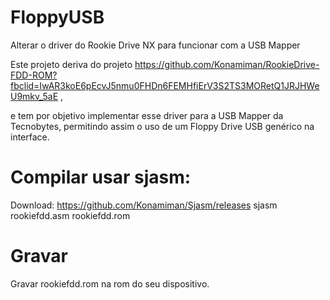 # FloppyUSB
Alterar o driver do Rookie Drive NX para funcionar com a USB Mapper

Este projeto deriva do projeto https://github.com/Konamiman/RookieDrive-FDD-ROM?fbclid=IwAR3koE6pEcvJ5nmu0FHDn6FEMHfiErV3S2TS3MORetQ1JRJHWeU9mkv_5aE , 

e tem por objetivo implementar esse driver para a USB Mapper da Tecnobytes, permitindo assim o uso de um Floppy Drive USB genérico na interface. 

# Compilar usar sjasm:
Download: https://github.com/Konamiman/Sjasm/releases
sjasm rookiefdd.asm rookiefdd.rom

# Gravar
Gravar rookiefdd.rom na rom do seu dispositivo.
